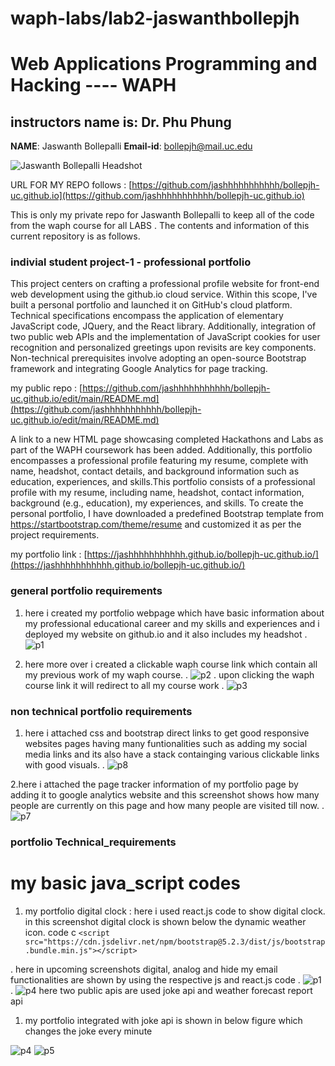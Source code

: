 # waph-labs/lab2-jaswanthbollepjh
# Web Applications Programming and Hacking ---- WAPH
## instructors name is: Dr. Phu Phung
**NAME**: Jaswanth Bollepalli
**Email-id**: bollepjh@mail.uc.edu 

![Jaswanth Bollepalli Headshot](images/jashheadshot.jpeg)

 URL FOR MY REPO follows : [https://github.com/jashhhhhhhhhhh/bollepjh-uc.github.io](https://github.com/jashhhhhhhhhhh/bollepjh-uc.github.io)

This is only my private repo for Jaswanth Bollepalli to keep all of the code from the waph course for all LABS . The contents and information of this current repository is as follows.

### indivial student project-1 - professional portfolio 
This project centers on crafting a professional profile website for front-end web development using the github.io cloud service. Within this scope, I've built a personal portfolio and launched it on GitHub's cloud platform. Technical specifications encompass the application of elementary JavaScript code, JQuery, and the React library. Additionally, integration of two public web APIs and the implementation of JavaScript cookies for user recognition and personalized greetings upon revisits are key components. Non-technical prerequisites involve adopting an open-source Bootstrap framework and integrating Google Analytics for page tracking.

my public repo : [https://github.com/jashhhhhhhhhhh/bollepjh-uc.github.io/edit/main/README.md](https://github.com/jashhhhhhhhhhh/bollepjh-uc.github.io/edit/main/README.md)


A link to a new HTML page showcasing completed Hackathons and Labs as part of the WAPH coursework has been added. Additionally, this portfolio encompasses a professional profile featuring my resume, complete with name, headshot, contact details, and background information such as education, experiences, and skills.This portfolio consists of a professional profile with my resume, including name, headshot, contact information, background (e.g., education), my experiences, and skills. To create the personal portfolio, I have downloaded a predefined Bootstrap template from https://startbootstrap.com/theme/resume and customized it as per the project requirements.


my portfolio link : [https://jashhhhhhhhhhh.github.io/bollepjh-uc.github.io/](https://jashhhhhhhhhhh.github.io/bollepjh-uc.github.io/)

### general portfolio requirements 
 1. here i created my portfolio webpage which have basic information about my professional educational career and my skills and experiences and i deployed my website on github.io and it also includes my headshot
.
![p1](labReports/p1.png)

 2. here more over i created a clickable waph course link which contain all my previous work of my waph course.
.
![p2](labReports/p2.png)
.
upon clicking the waph course link it will redirect to all my course work
.
![p3](labReports/p3.png)

### non technical portfolio requirements 
1. here i attached css and bootstrap direct links to get good responsive websites pages having many funtionalities such as adding my social media links and its also have a stack containging various clickable links with good visuals.
.
![p8](labReports/p8.png)

2.here i attached the page tracker information of my portfolio page by adding it to google analytics website and this screenshot shows how many people are currently on this page and how many people are visited till now.
.
![p7](labReports/p7.png)

### portfolio Technical_requirements
# my basic java_script codes
1. my portfolio digital clock : here i used react.js code to show digital clock. in this screenshot digital clock is shown below the dynamic weather icon.
code c ```<script src="https://cdn.jsdelivr.net/npm/bootstrap@5.2.3/dist/js/bootstrap.bundle.min.js"></script>```

. 
here in upcoming screenshots digital, analog and hide my email functionalities are shown by using the respective js and react.js code
.
![p1](labReports/p1.png)
.
![p4](labReports/p4.png)
here two public apis are used joke api and weather forecast report api 
1. my portfolio integrated with joke api is shown in below figure which changes the joke every minute



![p4](labReports/p4.png)
![p5](labReports/p5.png)










